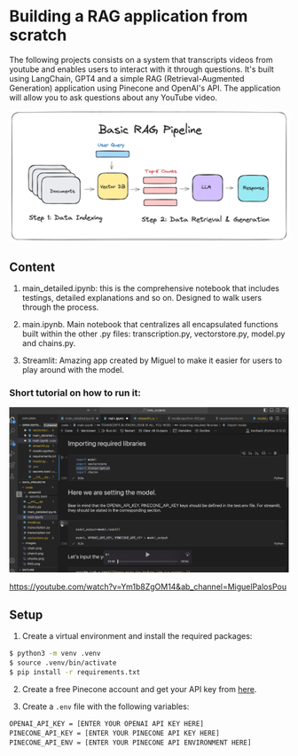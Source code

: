 
# Building a RAG application from scratch

The following projects consists on a system that transcripts videos from youtube and enables users to interact with it through questions. It's built using LangChain, GPT4 and a simple RAG (Retrieval-Augmented Generation) application using Pinecone and OpenAI's API. The application will allow you to ask questions about any YouTube video.

![Alt text](./images/RAGGS.png)




## Content

1. main_detailed.ipynb: this is the comprehensive notebook that includes testings, detailed explanations and so on. Designed to walk users through the process.

2. main.ipynb. Main notebook that centralizes all encapsulated functions built within the other .py files: transcription.py, vectorstore.py, model.py and chains.py.

3. Streamlit: Amazing app created by Miguel to make it easier for users to play around with the model.

### Short tutorial on how to run it:


[![Watch the video](./images/test.jpeg)](https://youtube.com/watch?v=Ym1b8ZgOM14&ab_channel=MiguelPalosPou)

https://youtube.com/watch?v=Ym1b8ZgOM14&ab_channel=MiguelPalosPou
## Setup

1. Create a virtual environment and install the required packages:

```bash
$ python3 -m venv .venv
$ source .venv/bin/activate
$ pip install -r requirements.txt
```

2. Create a free Pinecone account and get your API key from [here](https://www.pinecone.io/).

3. Create a `.env` file with the following variables:

```bash
OPENAI_API_KEY = [ENTER YOUR OPENAI API KEY HERE]
PINECONE_API_KEY = [ENTER YOUR PINECONE API KEY HERE]
PINECONE_API_ENV = [ENTER YOUR PINECONE API ENVIRONMENT HERE]
```

